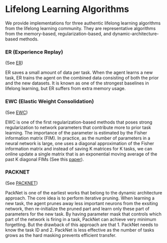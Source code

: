 # Lifelong Learning Algorithms
We provide implementations for three authentic lifelong learning algorithms from the lifelong learning community. They are representative algorithms from the memory-based, regularization-based, and dynamic-architecture-based methods.

### ER (Experience Replay)
(See [ER](https://arxiv.org/abs/1902.10486))

ER saves a small amount of data per task. When the agent learns a new task, ER trains the agent on the combined data consisting of both the prior and the new datasets. It is known as one of the strongest baselines in lifelong learning, but ER suffers from extra memory usage.

### EWC (Elastic Weight Consolidation)
(See [EWC](https://arxiv.org/pdf/1612.00796.pdf))

EWC is one of the first regularization-based methods that poses strong regularization to network parameters that contribute more to prior task learning. The importance of the parameter is estimated by the Fisher information matrix (FIM). In practice, as the number of parameters in a neural network is large, one uses a diagonal approximation of the Fisher information matrix and instead of saving K matrices for K tasks, we can online update a single matrix that is an exponential moving average of the past K diagonal FIMs (See this [paper](https://arxiv.org/abs/1801.10112)).

### PACKNET
(See [PACKNET](https://arxiv.org/abs/1711.05769))

PackNet is one of the earliest works that belong to the dynamic architecture approach. The core idea is to perform iterative pruning. When learning a new task, the agent prunes away less important neurons from the exsiting network, then re-initialize the pruned part and learn only these part of parameters for the new task. By having parameter mask that controls which part of the network is firing in a task, PackNet can achieve very minimum forgetting. But the drawback of this approach are that 1. PackNet needs to know the task ID and 2. PackNet is less effective as the number of tasks grows as the hard masking prevents efficient transfer.

